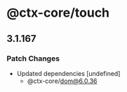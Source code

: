 # @ctx-core/touch

## 3.1.167
### Patch Changes

- Updated dependencies [undefined]
  - @ctx-core/dom@6.0.36
